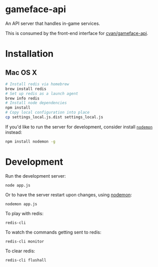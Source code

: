 # gameface-api

An API server that handles in-game services.

This is consumed by the front-end interface for
[cvan/gameface-api](https://github.com/cvan/gameface-api).


# Installation

## Mac OS X

```bash
# Install redis via homebrew
brew install redis
# Set up redis as a launch agent
brew info redis
# Install node dependencies
npm install
# Copy local configuration into place
cp settings_local.js.dist settings_local.js
```

If you'd like to run the server for development, consider install [`nodemon`](http://nodemon.io/) instead:

```bash
npm install nodemon -g
```

# Development

Run the development server:

    node app.js

Or to have the server restart upon changes, using [nodemon](https://github.com/remy/nodemon):

    nodemon app.js

To play with redis:

    redis-cli

To watch the commands getting sent to redis:

    redis-cli monitor

To clear redis:

    redis-cli flushall
